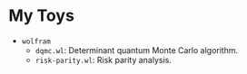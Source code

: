 # My Toys

- `wolfram`
  - `dqmc.wl`: Determinant quantum Monte Carlo algorithm.
  - `risk-parity.wl`: Risk parity analysis.
